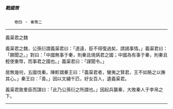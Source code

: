 

##### 戰國策
　　`卷四 ‧ 秦策二`

* * *

義渠君之魏

義渠君之魏，公孫衍謂義渠君曰：「道遠，臣不得復過矣，請謁事情。」義渠君曰：「願聞之。」對曰：「中國無事于秦，則秦且燒焫君之國；中國為有事于秦，則秦且輕使重幣，而事君之國也。」義渠君曰：「謹聞令。」

居無幾何，五國伐秦。陳軫謂秦王曰：「義渠君者，蠻夷之賢君，王不如賂之以撫其心。」秦王曰：「善。」因以文繡千匹，好女百人，遺義渠君。

義渠君致羣臣而謀曰：「此乃公孫衍之所謂也。」因起兵襲秦，大敗秦人于李帛之下。

* * *

